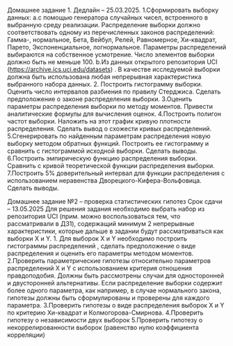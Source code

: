 Домашнее задание 1. Дедлайн – 25.03.2025. 1.Сформировать выборку данных: a.с помощью генератора случайных чисел, встроенного в выбранную среду реализации. Распределение выборки должно соответствовать одному из перечисленных законов распределений: Гамма-, нормальное, Бета, Вейбул, Релей, Равномерное, Хи-квадрат, Парето, Экспоненциальное, логнормальное. Параметры распределений выбираются на собственное усмотрение. Число элементов выборки должно быть не меньше 100. b.Из данных открытого репозитория UCI (https://archive.ics.uci.edu/datasets) . В качестве исследуемой выборки должна быть использована любая непрерывная характеристика выбранного набора данных. 2. Построить гистограмму выборки. Оценить число интервалов разбиения по правилу Стерджиса. Сделать предположение о законе распределения выборки. 3.Оценить параметры распределения выборки по методу моментов. Привести аналитические формулы для вычисления оценок. 4.Построить полигон частот выборки. Наложить на этот график кривую плотности распределения. Сделать вывод о схожести кривых распределений. 5.Сгенерировать по найденным параметрам распределения новую выборку методом обратных функций. Построить ее гистограмму и сравнить с гистограммой исходной выборки. Сделать выводы. 6.Построить эмпирическую функцию распределения выборки. Сравнить с кривой теоретической функции распределения выборки. 7.Построить 5% доверительный интервал для функции распределения с использованием неравенства Дворецкого-Кифера-Вольфовица. Сделать выводы.


Домашнее задание №2 – проверка статистических гипотез
Срок сдачи – 13.05.2025
Для решения задания необходимо выбрать набор из репозитория UCI (прим. можно воспользоваться тем, что рассматривали в ДЗ1), содержащий минимум 2 непрерывные характеристики, которые дальше в задании будут рассматриваться как выборки X и Y. 1. Для выборок X и Y необходимо построить гистограммы распределений , сделать предположение о виде распределения и оценить его параметры методом моментов.
2.Проверить параметрические гипотезы относительно параметров распределений X и Y с использованием критерия отношения правдоподобия. Должны быть рассмотрены случаи для односторонней и двусторонней альтернативы. Если распределение выборки содержит более одного параметра, как например, в случае нормального закона, гипотезы должны быть сформулированы и проверены для каждого параметра.
3.Проверить гипотезы о виде распределения выборок X и Y по критерию Хи-квадрат и Колмогорова-Смирнова.
4.Проверить гипотезу о независимости двух выборок
5.Проверить гипотезу о некоррелированности выборок (равенство нулю коэффициента корреляции)
